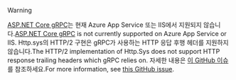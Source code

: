 > [!WARNING]
> <span data-ttu-id="2d73d-101">[ASP.NET Core gRPC](xref:grpc/index)는 현재 Azure App Service 또는 IIS에서 지원되지 않습니다.</span><span class="sxs-lookup"><span data-stu-id="2d73d-101">[ASP.NET Core gRPC](xref:grpc/index) is not currently supported on Azure App Service or IIS.</span></span> <span data-ttu-id="2d73d-102">Http.sys의 HTTP/2 구현은 gRPC가 사용하는 HTTP 응답 후행 헤더를 지원하지 않습니다.</span><span class="sxs-lookup"><span data-stu-id="2d73d-102">The HTTP/2 implementation of Http.Sys does not support HTTP response trailing headers which gRPC relies on.</span></span> <span data-ttu-id="2d73d-103">자세한 내용은 [이 GitHub 이슈](https://github.com/dotnet/AspNetCore/issues/9020)를 참조하세요.</span><span class="sxs-lookup"><span data-stu-id="2d73d-103">For more information, see [this GitHub issue](https://github.com/dotnet/AspNetCore/issues/9020).</span></span>

